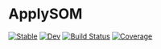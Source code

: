 # ApplySOM

[![Stable](https://img.shields.io/badge/docs-stable-blue.svg)](https://ecoinfos.github.io/ApplySOM.jl/stable/)
[![Dev](https://img.shields.io/badge/docs-dev-blue.svg)](https://ecoinfos.github.io/ApplySOM.jl/dev/)
[![Build Status](https://github.com/ecoinfos/ApplySOM.jl/actions/workflows/CI.yml/badge.svg?branch=master)](https://github.com/ecoinfos/ApplySOM.jl/actions/workflows/CI.yml?query=branch%3Amaster)
[![Coverage](https://codecov.io/gh/ecoinfos/ApplySOM.jl/branch/master/graph/badge.svg)](https://codecov.io/gh/ecoinfos/ApplySOM.jl)
